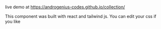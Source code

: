 live demo at https://androgenius-codes.github.io/collection/


This component was built with react and tailwind js.
You can edit your css if you like
